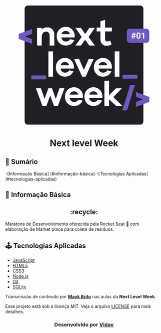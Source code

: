 <p align="center">
  <img src="https://github.com/Vinimoura/nlw/blob/master/nextlevelweekimage.svg" alt="Logo da Next Level Week">
</p>

<h1 align ="center"> Next level Week 
</h1>


## :bookmark_tabs: Sumário 

-[Informação Básica] (#informação-básica)
-[Tecnologias Aplicadas] (#tecnologias-aplicadas)

<a id="Informação Básica"></a>

## :bookmark: Informação Básica

<h2 align = "center">:recycle: <br> 
</h2>
 
Maratona de Desenvolvimento oferecida pela Rocket Seat :rocket: com elaboração de Market place para coleta de residuos.

## :joystick: Tecnologias Aplicadas

- [JavaScript](https://developer.mozilla.org/pt-BR/docs/Aprender/JavaScript)
- [HTML5](https://developer.mozilla.org/pt-BR/docs/Web/HTML)
- [CSS3](https://developer.mozilla.org/pt-BR/docs/Web/CSS)
- [Node.js](https://nodejs.org/en/)
- [Git](https://git-scm.com/)
- [SQLite](https://www.sqlite.org/index.html)



Transmissão de conteudo por **[Mayk Brito](https://github.com/maykbrito)** nas aulas da **Next Level Week**.


Esse projeto está sob a licença MIT. Veja o arquivo [LICENSE](LICENSE.md) para mais detalhes.

<h3 align="center">
    Desenvolvido por <a href="https://www.linkedin.com/in/vinicius-vidav/" target="_blank">Vidav</a>
</h3>
